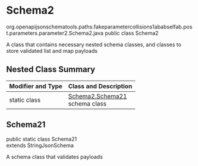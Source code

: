 # Schema2
org.openapijsonschematools.paths.fakeparametercollisions1ababselfab.post.parameters.parameter2.Schema2.java
public class Schema2

A class that contains necessary nested schema classes, and classes to store validated list and map payloads

## Nested Class Summary
| Modifier and Type | Class and Description |
| ----------------- | ---------------------- |
| static class | [Schema2.Schema21](#schema21)<br> schema class |

## Schema21
public static class Schema21<br>
extends StringJsonSchema

A schema class that validates payloads
